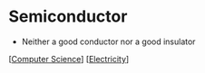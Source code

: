 # Semiconductor

- Neither a good conductor nor a good insulator

[[Computer Science]] [[Electricity]]

[//begin]: # "Autogenerated link references for markdown compatibility"
[Computer Science]: computer-science "Computer Science"
[Electricity]: electricity "Electricity"
[//end]: # "Autogenerated link references"
